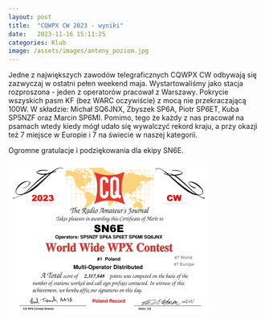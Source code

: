 ```yaml
---
layout: post
title:  "CQWPX CW 2023 - wyniki"
date:   2023-11-16 15:11:25
categories: Klub
image: /assets/images/anteny_poziom.jpg
---
```

Jedne z największych zawodów telegraficznych CQWPX CW odbywają się zazwyczaj w ostatni pełen weekend maja. Wystartowaliśmy jako stacja rozproszona - jeden z operatorów pracował z Warszawy. Pokrycie wszyskich pasm KF (bez WARC oczywiście) z mocą nie przekraczającą 100W. W składzie: Michał SQ6JNX, Zbyszek SP6A, Piotr SP6ET, Kuba SP5NZF oraz Marcin SP6MI.
Pomimo, tego że każdy z nas pracował na psamach wtedy kiedy mógł udało się wywalczyć rekord kraju, a przy okazji też 7 miejsce w Europie i 7 na świecie w naszej kategorii.

Ogromne gratulacje i podziękowania dla ekipy SN6E.

![1](/assets/article_images/2023-11-16/wpxcw23.png)
